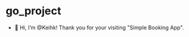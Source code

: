 # go_project
- 👋 Hi, I’m @Keihk! Thank you for your visiting "Simple Booking App". 

<!---
Keihk/Keihk is a ✨ special ✨ repository because its `README.md` (this file) appears on your GitHub profile.
You can click the Preview link to take a look at your changes.
--->

 
